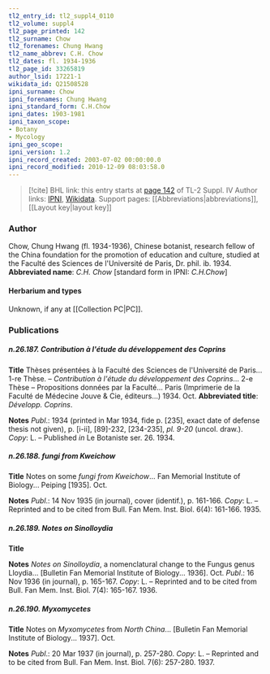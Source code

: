 ```yaml
---
tl2_entry_id: tl2_suppl4_0110
tl2_volume: suppl4
tl2_page_printed: 142
tl2_surname: Chow
tl2_forenames: Chung Hwang
tl2_name_abbrev: C.H. Chow
tl2_dates: fl. 1934-1936
tl2_page_id: 33265819
author_lsid: 17221-1
wikidata_id: Q21508528
ipni_surname: Chow
ipni_forenames: Chung Hwang
ipni_standard_form: C.H.Chow
ipni_dates: 1903-1981
ipni_taxon_scope: 
- Botany
- Mycology
ipni_geo_scope: 
ipni_version: 1.2
ipni_record_created: 2003-07-02 00:00:00.0
ipni_record_modified: 2010-12-09 08:03:58.0
---
```


> [!cite] BHL link: this entry starts at [page 142](https://www.biodiversitylibrary.org/page/33265819) of TL-2 Suppl. IV
> Author links: [IPNI](https://www.ipni.org/a/17221-1), [Wikidata](https://www.wikidata.org/wiki/Q21508528). Support pages: [[Abbreviations|abbreviations]], [[Layout key|layout key]]

### Author

Chow, Chung Hwang (fl. 1934-1936), Chinese botanist, research fellow of the China foundation for the promotion of education and culture, studied at the Faculté des Sciences de l'Université de Paris, Dr. phil. ib. 1934. 
**Abbreviated name**: *C.H. Chow* \[standard form in IPNI: *C.H.Chow*\]

#### Herbarium and types

Unknown, if any at [[Collection PC|PC]].

### Publications

##### n.26.187. Contribution à l'étude du développement des Coprins

**Title**
Thèses présentées à la Faculté des Sciences de l'Université de Paris... 1-re Thèse. – *Contribution à l'étude du développement des Coprins*... 2-e Thèse – Propositions données par la Faculté... Paris (Imprimerie de la Faculté de Médecine Jouve & Cie, éditeurs...) 1934. Oct.
**Abbreviated title**: *Développ. Coprins*.

**Notes**
*Publ*.: 1934 (printed in Mar 1934, fide p. \[235\], exact date of defense thesis not given), p. \[i-ii\], \[89\]-232, \[234-235\], *pl. 9-20* (uncol. draw.). *Copy*: L. – Published *in* Le Botaniste ser. 26. 1934.

##### n.26.188. fungi from Kweichow

**Title**
Notes on some *fungi from Kweichow*... Fan Memorial Institute of Biology... Peiping \[1935\]. Oct.

**Notes**
*Publ*.: 14 Nov 1935 (in journal), cover (identif.), p. 161-166. *Copy*: L. – Reprinted and to be cited from Bull. Fan Mem. Inst. Biol. 6(4): 161-166. 1935.

##### n.26.189. Notes on Sinolloydia

**Title**

**Notes**
*Notes on Sinolloydia*, a nomenclatural change to the Fungus genus Lloydia...
\[Bulletin Fan Memorial Institute of Biology... 1936\]. Oct.
*Publ*.: 16 Nov 1936 (in journal), p. 165-167. *Copy*: L. – Reprinted and to be cited from Bull. Fan Mem. Inst. Biol. 7(4): 165-167. 1936.

##### n.26.190. Myxomycetes

**Title**
Notes on *Myxomycetes* from *North China*... \[Bulletin Fan Memorial Institute of Biology... 1937\]. Oct.

**Notes**
*Publ*.: 20 Mar 1937 (in journal), p. 257-280. *Copy*: L. – Reprinted and to be cited from Bull. Fan Mem. Inst. Biol. 7(6): 257-280. 1937.


